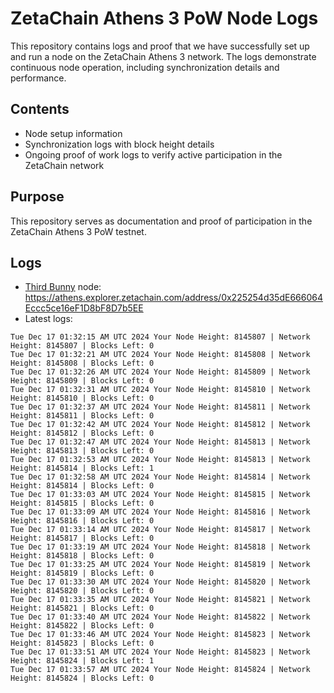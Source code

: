 # ZetaChain Athens 3 PoW Node Logs
This repository contains logs and proof that we have successfully set up and run a node on the ZetaChain Athens 3 network. The logs demonstrate continuous node operation, including synchronization details and performance.

## Contents
- Node setup information
- Synchronization logs with block height details
- Ongoing proof of work logs to verify active participation in the ZetaChain network

## Purpose
This repository serves as documentation and proof of participation in the ZetaChain Athens 3 PoW testnet.

## Logs

- [Third Bunny](https://thirdbunny.xyz/) node: https://athens.explorer.zetachain.com/address/0x225254d35dE666064Eccc5ce16eF1D8bF8D7b5EE
- Latest logs:
```
Tue Dec 17 01:32:15 AM UTC 2024 Your Node Height: 8145807 | Network Height: 8145807 | Blocks Left: 0
Tue Dec 17 01:32:21 AM UTC 2024 Your Node Height: 8145808 | Network Height: 8145808 | Blocks Left: 0
Tue Dec 17 01:32:26 AM UTC 2024 Your Node Height: 8145809 | Network Height: 8145809 | Blocks Left: 0
Tue Dec 17 01:32:31 AM UTC 2024 Your Node Height: 8145810 | Network Height: 8145810 | Blocks Left: 0
Tue Dec 17 01:32:37 AM UTC 2024 Your Node Height: 8145811 | Network Height: 8145811 | Blocks Left: 0
Tue Dec 17 01:32:42 AM UTC 2024 Your Node Height: 8145812 | Network Height: 8145812 | Blocks Left: 0
Tue Dec 17 01:32:47 AM UTC 2024 Your Node Height: 8145813 | Network Height: 8145813 | Blocks Left: 0
Tue Dec 17 01:32:53 AM UTC 2024 Your Node Height: 8145813 | Network Height: 8145814 | Blocks Left: 1
Tue Dec 17 01:32:58 AM UTC 2024 Your Node Height: 8145814 | Network Height: 8145814 | Blocks Left: 0
Tue Dec 17 01:33:03 AM UTC 2024 Your Node Height: 8145815 | Network Height: 8145815 | Blocks Left: 0
Tue Dec 17 01:33:09 AM UTC 2024 Your Node Height: 8145816 | Network Height: 8145816 | Blocks Left: 0
Tue Dec 17 01:33:14 AM UTC 2024 Your Node Height: 8145817 | Network Height: 8145817 | Blocks Left: 0
Tue Dec 17 01:33:19 AM UTC 2024 Your Node Height: 8145818 | Network Height: 8145818 | Blocks Left: 0
Tue Dec 17 01:33:25 AM UTC 2024 Your Node Height: 8145819 | Network Height: 8145819 | Blocks Left: 0
Tue Dec 17 01:33:30 AM UTC 2024 Your Node Height: 8145820 | Network Height: 8145820 | Blocks Left: 0
Tue Dec 17 01:33:35 AM UTC 2024 Your Node Height: 8145821 | Network Height: 8145821 | Blocks Left: 0
Tue Dec 17 01:33:40 AM UTC 2024 Your Node Height: 8145822 | Network Height: 8145822 | Blocks Left: 0
Tue Dec 17 01:33:46 AM UTC 2024 Your Node Height: 8145823 | Network Height: 8145823 | Blocks Left: 0
Tue Dec 17 01:33:51 AM UTC 2024 Your Node Height: 8145823 | Network Height: 8145824 | Blocks Left: 1
Tue Dec 17 01:33:57 AM UTC 2024 Your Node Height: 8145824 | Network Height: 8145824 | Blocks Left: 0
```
